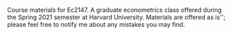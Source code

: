 Course materials for Ec2147. A graduate econometrics class offered during the Spring 2021 semester at Harvard University. Materials are offered as is''; please feel free to notify me about any mistakes you may find. 
